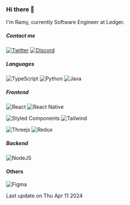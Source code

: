 ### Hi there 👋

I'm Ramy, currently Software Engineer at Ledger.

##### Contact me

[![Twitter](https://img.shields.io/badge/Twitter-%231DA1F2.svg?logo=Twitter&logoColor=white)](https://twitter.com/Ramyelb) [![Discord](https://img.shields.io/badge/Discord-%237289DA.svg?logo=discord&logoColor=white)](htttps://discord.gg/https://discord.gg/...)

##### Languages

![TypeScript](https://img.shields.io/badge/typescript-%23007ACC.svg?style=for-the-badge&logo=typescript&logoColor=white) ![Python](https://img.shields.io/badge/python-3670A0?style=for-the-badge&logo=python&logoColor=ffdd54) ![Java](https://img.shields.io/badge/Java-ED8B00?style=for-the-badge&logo=openjdk&logoColor=white)


##### Frontend

![React](https://img.shields.io/badge/react-%2320232a.svg?style=for-the-badge&logo=react&logoColor=%2361DAFB) ![React Native](https://img.shields.io/badge/React_Native-20232A?style=for-the-badge&logo=react&logoColor=61DAFB) 


![Styled Components](https://img.shields.io/badge/styled--components-DB7093?style=for-the-badge&logo=styled-components&logoColor=white) ![Tailwind](https://img.shields.io/badge/Tailwind_CSS-38B2AC?style=for-the-badge&logo=tailwind-css&logoColor=white)

![Threejs](https://img.shields.io/badge/threejs-black?style=for-the-badge&logo=three.js&logoColor=white) ![Redux](https://img.shields.io/badge/Redux-593D88?style=for-the-badge&logo=redux&logoColor=white) 


##### Backend

![NodeJS](https://img.shields.io/badge/node.js-6DA55F?style=for-the-badge&logo=node.js&logoColor=white)

#### Others

![Figma](https://img.shields.io/badge/figma-%23F24E1E.svg?style=for-the-badge&logo=figma&logoColor=white)

Last update on Thu Apr 11 2024
